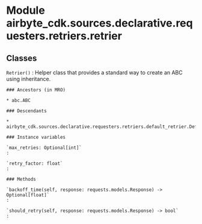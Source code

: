 Module airbyte_cdk.sources.declarative.requesters.retriers.retrier
==================================================================

Classes
-------

`Retrier()`
:   Helper class that provides a standard way to create an ABC using
    inheritance.

    ### Ancestors (in MRO)

    * abc.ABC

    ### Descendants

    * airbyte_cdk.sources.declarative.requesters.retriers.default_retrier.DefaultRetrier

    ### Instance variables

    `max_retries: Optional[int]`
    :

    `retry_factor: float`
    :

    ### Methods

    `backoff_time(self, response: requests.models.Response) ‑> Optional[float]`
    :

    `should_retry(self, response: requests.models.Response) ‑> bool`
    :